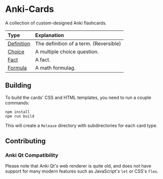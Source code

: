 # Anki-Cards
A collection of custom-designed Anki flashcards.

|Type|Explanation|
|:--|:--|
|[Definition](Definition/About.md)|The definition of a term. (Reversible)|
|[Choice](Choice/About.md)|A multiple choice question.|
|[Fact](Fact/About.md)|A fact.|
|[Formula](Formula/About.md)|A math formulag.|


## Building

To build the cards' CSS and HTML templates, you need to run a couple commands:

```shell
npm install
npm run build
```

This will create a `Release` directory with subdirectories for each card type.

## Contributing

### Anki Qt Compatibility

Please note that Anki Qt's web renderer is quite old, and does not
have support for many modern features such as JavaScript's `let` or CSS's `flex`.
